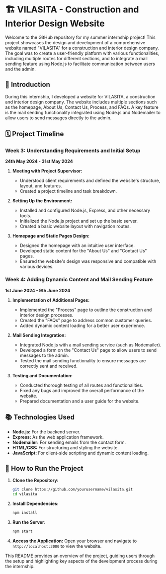 # 🏗️ VILASITA - Construction and Interior Design Website

Welcome to the GitHub repository for my summer internship project! This project showcases the design and development of a comprehensive website named "VILASITA" for a construction and interior design company. The goal was to create a user-friendly platform with various functionalities, including multiple routes for different sections, and to integrate a mail sending feature using Node.js to facilitate communication between users and the admin.

## 🚀 Introduction

During this internship, I developed a website for VILASITA, a construction and interior design company. The website includes multiple sections such as the homepage, About Us, Contact Us, Process, and FAQs. A key feature is the mail sending functionality integrated using Node.js and Nodemailer to allow users to send messages directly to the admin.

## 🗓️ Project Timeline

### Week 3: Understanding Requirements and Initial Setup

**24th May 2024 - 31st May 2024**

1. **Meeting with Project Supervisor:**
   - Understood client requirements and defined the website's structure, layout, and features.
   - Created a project timeline and task breakdown.

2. **Setting Up the Environment:**
   - Installed and configured Node.js, Express, and other necessary tools.
   - Initialized the Node.js project and set up the basic server.
   - Created a basic website layout with navigation routes.

3. **Homepage and Static Pages Design:**
   - Designed the homepage with an intuitive user interface.
   - Developed static content for the "About Us" and "Contact Us" pages.
   - Ensured the website's design was responsive and compatible with various devices.

### Week 4: Adding Dynamic Content and Mail Sending Feature

**1st June 2024 - 9th June 2024**

1. **Implementation of Additional Pages:**
   - Implemented the "Process" page to outline the construction and interior design processes.
   - Created the "FAQs" page to address common customer queries.
   - Added dynamic content loading for a better user experience.

2. **Mail Sending Integration:**
   - Integrated Node.js with a mail sending service (such as Nodemailer).
   - Developed a form on the "Contact Us" page to allow users to send messages to the admin.
   - Tested the mail sending functionality to ensure messages are correctly sent and received.

3. **Testing and Documentation:**
   - Conducted thorough testing of all routes and functionalities.
   - Fixed any bugs and improved the overall performance of the website.
   - Prepared documentation and a user guide for the website.

## 📚 Technologies Used

- **Node.js:** For the backend server.
- **Express:** As the web application framework.
- **Nodemailer:** For sending emails from the contact form.
- **HTML/CSS:** For structuring and styling the website.
- **JavaScript:** For client-side scripting and dynamic content loading.

## 🚀 How to Run the Project

1. **Clone the Repository:**
   ```bash
   git clone https://github.com/yourusername/vilasita.git
   cd vilasita
   ```

2. **Install Dependencies:**
   ```bash
   npm install
   ```

3. **Run the Server:**
   ```bash
   npm start
   ```

4. **Access the Application:**
   Open your browser and navigate to `http://localhost:3000` to view the website.


This README provides an overview of the project, guiding users through the setup and highlighting key aspects of the development process during the internship.
